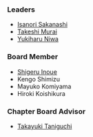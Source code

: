 ### Leaders
* [Isanori Sakanashi](mailto:isanori.sakanashi@owasp.org)
* [Takeshi Murai](mailto:takeshi.murai@owasp.org)
* [Yukiharu Niwa](mailto:yukiharu.niwa@owasp.org)

### Board Member
* [Shigeru Inoue](mailto:shigeru.inoue@owasp.org)
* Kengo Shimizu
* Mayuko Komiyama
* Hiroki Koishikura

### Chapter Board Advisor
* [Takayuki Taniguchi](mailto:takayuki.taniguchi@owasp.org)
